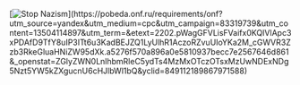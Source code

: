 [![Stop Nazism]([https://raw.githubusercontent.com/vshymanskyy/StandWithUkraine/main/banner2-direct.svg](https://raw.githubusercontent.com/DerRofocale/AutoUpdaterByReleaseLatest/master/AutoUpdaterByReleaseLatest/Flag_of_Russia.svg))](https://pobeda.onf.ru/requirements/onf?utm_source=yandex&utm_medium=cpc&utm_campaign=83319739&utm_content=13504114897&utm_term=&etext=2202.pWagGFVLisFVaifx0KQIVlApc3xPDAfD9TfY8uIP3ITt6u3KadBEJZQ1LyUlhR1AczoRZvuUIoYKa2M_cGWVR3Zzb3RkeGluaHNiZW95dXk.a5276f570a896a0e5810937becc7e2567646d861&_openstat=ZGlyZWN0LnlhbmRleC5ydTs4MzMxOTczOTsxMzUwNDExNDg5Nzt5YW5kZXgucnU6cHJlbWl1bQ&yclid=849112189867971588)
